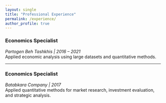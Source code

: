```yaml
---
layout: single
title: "Professional Experience"
permalink: /experience/
author_profile: true
---
```


### Economics Specialist
*Partogen Beh Tashkhis | 2016 – 2021*  
Applied economic analysis using large datasets and quantitative methods.

---

### Economics Specialist
*Batabkara Company | 2017*  
Applied quantitative methods for market research, investment evaluation, and strategic analysis.  


